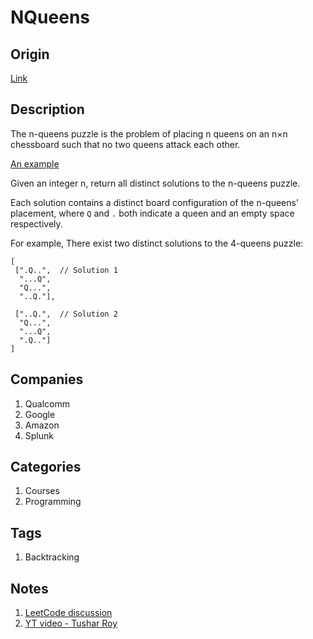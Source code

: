 # NQueens

## Origin

[Link](https://www.interviewbit.com/problems/nqueens/)

## Description

The n-queens puzzle is the problem of placing n queens on an n×n chessboard such that no two queens attack each other.

[An example](https://i.imgur.com/yaxpgda.png)

Given an integer n, return all distinct solutions to the n-queens puzzle.

Each solution contains a distinct board configuration of the n-queens’ placement, where `Q` and `.` both indicate a queen and an empty space respectively.

For example,
There exist two distinct solutions to the 4-queens puzzle:

```text
[
 [".Q..",  // Solution 1
  "...Q",
  "Q...",
  "..Q."],

 ["..Q.",  // Solution 2
  "Q...",
  "...Q",
  ".Q.."]
]
```

## Companies

1. Qualcomm
1. Google
1. Amazon
1. Splunk

## Categories

1. Courses
1. Programming

## Tags

1. Backtracking

## Notes

1. [LeetCode discussion](https://leetcode.com/problems/n-queens/discuss/19805/My-easy-understanding-Java-Solution)
1. [YT video - Tushar Roy](https://www.youtube.com/watch?v=xouin83ebxE)